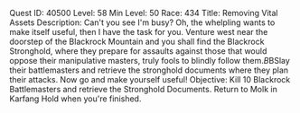 Quest ID: 40500
Level: 58
Min Level: 50
Race: 434
Title: Removing Vital Assets
Description: Can't you see I'm busy? Oh, the whelpling wants to make itself useful, then I have the task for you. Venture west near the doorstep of the Blackrock Mountain and you shall find the Blackrock Stronghold, where they prepare for assaults against those that would oppose their manipulative masters, truly fools to blindly follow them.$B$BSlay their battlemasters and retrieve the stronghold documents where they plan their attacks. Now go and make yourself useful!
Objective: Kill 10 Blackrock Battlemasters and retrieve the Stronghold Documents. Return to Molk in Karfang Hold when you're finished.

